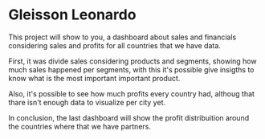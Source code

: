# Gleisson Leonardo 

This project will show to you, a dashboard about sales and financials considering sales and profits for all countries that we have data. 

First, it was divide sales considering products and segments, showing how much sales happened per segments, with this it's possible give insigths to know what is the most important important product.

Also, it's possible to see how much profits every country had, althoug that thare isn't enough data to visualize per city yet.

In conclusion, the last dashboard will show the profit distribuition around the countries where that we have partners.
